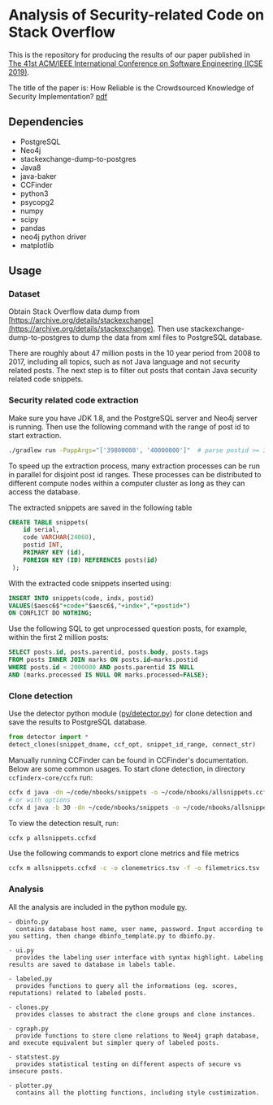 # Analysis of Security-related Code on Stack Overflow

This is the repository for producing the results of our paper published in [The 41st ACM/IEEE International Conference on Software Engineering (ICSE 2019)](https://2019.icse-conferences.org/track/icse-2019-Technical-Papers#event-overview).

The title of the paper is: How Reliable is the Crowdsourced Knowledge of Security Implementation? [pdf](https://arxiv.org/pdf/1901.01327.pdf)
## Dependencies

- PostgreSQL
- Neo4j
- stackexchange-dump-to-postgres
- Java8
- java-baker
- CCFinder
- python3
- psycopg2
- numpy
- scipy
- pandas
- neo4j python driver
- matplotlib


## Usage

### Dataset

Obtain Stack Overflow data dump from [https://archive.org/details/stackexchange](https://archive.org/details/stackexchange). Then use stackexchange-dump-to-postgres to dump the data from xml files to PostgreSQL database.

There are roughly about 47 million posts in the 10 year period from 2008 to 2017, including all topics, such as not Java language and not security related posts. The next step is to filter out posts that contain Java security related code snippets.

### Security related code extraction

Make sure you have JDK 1.8, and the PostgreSQL server and Neo4j server is running. Then use the following command with the range of post id to start extraction.

```bash
./gradlew run -PappArgs="['39800000', '40000000']"  # parse postid >= 39800000 AND postid < 40000000
```

To speed up the extraction process, many extraction processes can be run in parallel for disjoint post id ranges. These processes can be distributed to different compute nodes within a computer cluster as long as they can access the database.

The extracted snippets are saved in the following table

```SQL
CREATE TABLE snippets(
    id serial,
    code VARCHAR(24060),
    postid INT,
    PRIMARY KEY (id),
    FOREIGN KEY (ID) REFERENCES posts(id)
 );
```

With the extracted code snippets inserted using:

```SQL
INSERT INTO snippets(code, indx, postid)
VALUES($aesc6$"+code+"$aesc6$,"+indx+","+postid+")
ON CONFLICT DO NOTHING;
```

Use the following SQL to get unprocessed question posts, for example, within the first 2 million posts:

```SQL
SELECT posts.id, posts.parentid, posts.body, posts.tags
FROM posts INNER JOIN marks ON posts.id=marks.postid
WHERE posts.id < 2000000 AND posts.parentid IS NULL
AND (marks.processed IS NULL OR marks.processed=FALSE);
```


### Clone detection

Use the detector python module ([py/detector.py](py/detector.py)) for clone detection and save the results to PostgreSQL database.

``` python
from detector import *
detect_clones(snippet_dname, ccf_opt, snippet_id_range, connect_str)
```

Manually running CCFinder can be found in CCFinder's documentation. Below are some common usages.
To start clone detection, in directory `ccfinderx-core/ccfx` run:

```bash
ccfx d java -dn ~/code/nbooks/snippets -o ~/code/nbooks/allsnippets.ccfxd
# or with options
ccfx d java -b 30 -dn ~/code/nbooks/snippets -o ~/code/nbooks/allsnippets_b30.ccfxd
```

To view the detection result, run:
```bash
ccfx p allsnippets.ccfxd
```

Use the following commands to export clone metrics and file metrics

```bash
ccfx m allsnippets.ccfxd -c -o clonemetrics.tsv -f -o filemetrics.tsv
```

### Analysis

All the analysis are included in the python module [py](py).

    - dbinfo.py
      contains database host name, user name, password. Input according to you setting, then change dbinfo_template.py to dbinfo.py.

    - ui.py
      provides the labeling user interface with syntax highlight. Labeling results are saved to database in labels table.

    - labeled.py
      provides functions to query all the informations (eg. scores, reputations) related to labeled posts.

    - clones.py
      provides classes to abstract the clone groups and clone instances.

    - cgraph.py
      provide functions to store clone relations to Neo4j graph database, and execute equivalent but simpler query of labeled posts.

    - statstest.py
      provides statistical testing on different aspects of secure vs insecure posts.

    - plotter.py
      contains all the plotting functions, including style custimization.
